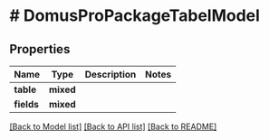 # # DomusProPackageTabelModel

## Properties

Name | Type | Description | Notes
------------ | ------------- | ------------- | -------------
**table** | **mixed** |  |
**fields** | **mixed** |  |

[[Back to Model list]](../../README.md#models) [[Back to API list]](../../README.md#endpoints) [[Back to README]](../../README.md)
